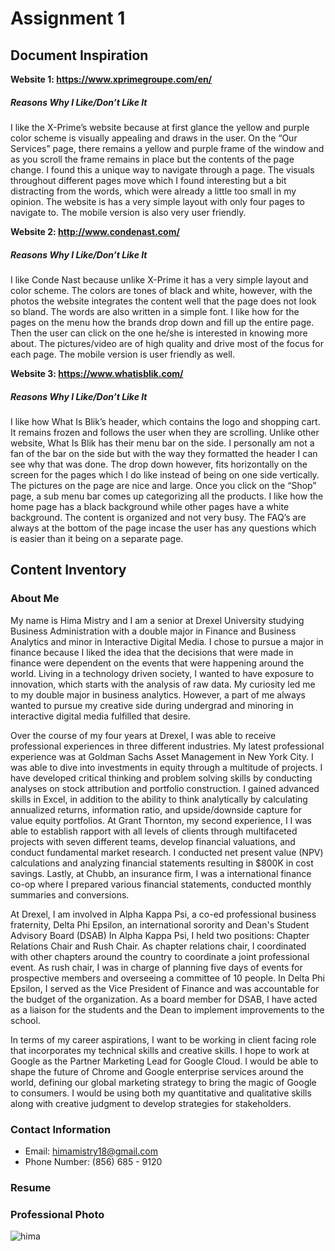 # Assignment 1 
## Document Inspiration 

**Website 1: https://www.xprimegroupe.com/en/**

##### Reasons Why I Like/Don’t Like It

I like the X-Prime’s website because at first glance the yellow and purple color scheme is visually appealing and draws in the user. On the “Our Services” page, there remains a yellow and purple frame of the window and as you scroll the frame remains in place but the contents of the page change. I found this a unique way to navigate through a page. The visuals throughout different pages move which I found interesting but a bit distracting from the words, which were already a little too small in my opinion. The website is has a very simple layout with only four pages to navigate to. The mobile version is also very user friendly. 

**Website 2: http://www.condenast.com/**

##### Reasons Why I Like/Don’t Like It

I like Conde Nast because unlike X-Prime it has a very simple layout and color scheme.  The colors are tones of black and white, however, with the photos the website integrates the content well that the page does not look so bland. The words are also written in a simple font. I like how for the pages on the menu how the brands drop down and fill up the entire page. Then the user can click on the one he/she is interested in knowing more about. The pictures/video are of high quality and drive most of the focus for each page. The mobile version is user friendly as well. 


**Website 3: https://www.whatisblik.com/**

##### Reasons Why I Like/Don’t Like It

I like how What Is Blik’s header, which contains the logo and shopping cart. It remains frozen and follows the user when they are scrolling. Unlike other website, What Is Blik has their menu bar on the side. I personally am not a fan of the bar on the side but with the way they formatted the header I can see why that was done. The drop down however, fits horizontally on the screen for the pages which I do like instead of being on one side vertically. The pictures on the page are nice and large. Once you click on the “Shop” page, a sub menu bar comes up categorizing all the products. I like how the home page has a black background while other pages have a white background. The content is organized and not very busy. The FAQ’s are always at the bottom of the page incase the user has any questions which is easier than it being on a separate page. 


## Content Inventory 

### About Me

My name is Hima Mistry and I am a senior at Drexel University studying Business Administration with a double major in Finance and Business Analytics and minor in Interactive Digital Media. I chose to pursue a major in finance because I liked the idea that the decisions that were made in finance were dependent on the events that were happening around the world. Living in a technology driven society, I wanted to have exposure to innovation, which starts with the analysis of raw data. My curiosity led me to my double major in business analytics. However, a part of me always wanted to pursue my creative side during undergrad and minoring in interactive digital media fulfilled that desire. 

Over the course of my four years at Drexel, I was able to receive professional experiences in three different industries. My latest professional experience was at Goldman Sachs Asset Management in New York City. I was able to dive into investments in equity through a multitude of projects. I have developed critical thinking and problem solving skills by conducting analyses on stock attribution and portfolio construction. I gained advanced skills in Excel, in addition to the ability to think analytically by calculating annualized returns, information ratio, and upside/downside capture for value equity portfolios. At Grant Thornton, my second experience, I I was able to establish rapport with all levels of clients through multifaceted projects with seven different teams, develop financial valuations, and conduct fundamental market research. I conducted net present value  (NPV) calculations and analyzing financial statements resulting in $800K in cost savings. Lastly, at Chubb, an insurance firm, I was a international finance co-op where I prepared various financial statements, conducted monthly summaries and conversions. 

At Drexel, I am involved in Alpha Kappa Psi, a co-ed professional business fraternity, Delta Phi Epsilon, an international sorority and Dean's Student Advisory Board (DSAB) In Alpha Kappa Psi, I held two positions: Chapter Relations Chair and Rush Chair. As chapter relations chair, I coordinated with other chapters around the country to coordinate a joint professional event. As rush chair, I was in charge of planning five days of events for prospective members and overseeing a committee of 10 people. In Delta Phi Epsilon, I served as the Vice President of Finance and was accountable for the budget of the organization. As a board member for DSAB, I have acted as a liaison for the students and the Dean to implement improvements to the school. 

In terms of my career aspirations, I want to be working in client facing role that incorporates my technical skills and creative skills. I hope to work at Google as the Partner Marketing Lead for Google Cloud. I would be able to shape the future of Chrome and Google enterprise services around the world, defining our global marketing strategy to bring the magic of Google to consumers. I would be using both my quantitative and qualitative skills along with creative judgment to develop strategies for stakeholders. 

### Contact Information 
- Email: himamistry18@gmail.com 
- Phone Number: (856) 685 - 9120 

### Resume 

### Professional Photo 

![hima](https://user-images.githubusercontent.com/32005033/31062187-b40b7fda-a6f6-11e7-92f1-9f28e4fef2c3.jpg)

